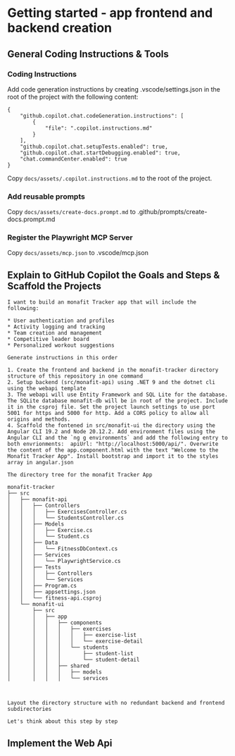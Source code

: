 # Getting started - app frontend and backend creation

## General Coding Instructions & Tools

### Coding Instructions

Add code generation instructions by creating .vscode/settings.json in the root of the project with the following content:

```
{
    "github.copilot.chat.codeGeneration.instructions": [
        {
            "file": ".copilot.instructions.md"
        }
    ],
    "github.copilot.chat.setupTests.enabled": true,
    "github.copilot.chat.startDebugging.enabled": true,
    "chat.commandCenter.enabled": true
}
```

Copy `docs/assets/.copilot.instructions.md` to the root of the project.

### Add reusable prompts

Copy `docs/assets/create-docs.prompt.md` to .github/prompts/create-docs.prompt.md

### Register the Playwright MCP Server

Copy `docs/assets/mcp.json` to .vscode/mcp.json

## Explain to GitHub Copilot the Goals and Steps & Scaffold the Projects

```text
I want to build an monafit Tracker app that will include the following:

* User authentication and profiles
* Activity logging and tracking
* Team creation and management
* Competitive leader board
* Personalized workout suggestions

Generate instructions in this order

1. Create the frontend and backend in the monafit-tracker directory structure of this repository in one command
2. Setup backend (src/monafit-api) using .NET 9 and the dotnet cli using the webapi template
3. The webapi will use Entity Framework and SQL Lite for the database. The SQLite database monafit-db will be in root of the project. Include it in the csproj file. Set the project launch settings to use port 5001 for https and 5000 for http. Add a CORS policy to allow all origins and methods.
4. Scaffold the fontened in src/monafit-ui the directory using the Angular CLI 19.2 and Node 20.12.2. Add environment files using the Angular CLI and the `ng g environments` and add the following entry to both envrionments:  apiUrl: "http://localhost:5000/api/". Overwrite the content of the app.component.html with the text "Welcome to the Monafit Tracker App". Install bootstrap and import it to the styles array in angular.json

The directory tree for the monafit Tracker App

monafit-tracker
├── src
│   ├── monafit-api
│   │   ├── Controllers
│   │   │   ├── ExercisesController.cs
│   │   │   └── StudentsController.cs
│   │   ├── Models
│   │   │   ├── Exercise.cs
│   │   │   └── Student.cs
│   │   ├── Data
│   │   │   └── FitnessDbContext.cs
│   │   ├── Services
│   │   │   └── PlaywrightService.cs
│   │   ├── Tests
│   │   │   ├── Controllers
│   │   │   └── Services
│   │   ├── Program.cs
│   │   ├── appsettings.json
│   │   └── fitness-api.csproj
│   └── monafit-ui
│       ├── src
│       │   ├── app
│       │   │   ├── components
│       │   │   │   ├── exercises
│       │   │   │   │   ├── exercise-list
│       │   │   │   │   └── exercise-detail
│       │   │   │   └── students
│       │   │   │       ├── student-list
│       │   │   │       └── student-detail
│       │   │   ├── shared
│       │   │   │   ├── models
│       │   │   │   └── services



Layout the directory structure with no redundant backend and frontend subdirectories

Let's think about this step by step
```

## Implement the Web Api

